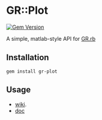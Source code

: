 # GR::Plot

[![Gem Version](https://badge.fury.io/rb/ruby-gr.svg)](https://badge.fury.io/rb/ruby-gr)

A simple, matlab-style API for [GR.rb](https://github.com/red-data-tools/GR.rb)

## Installation

```
gem install gr-plot
```

## Usage

* [wiki](https://github.com/red-data-tools/GR.rb/wiki/Plotting-functions).
* [doc](https://red-data-tools.github.io/gr-plot/)
